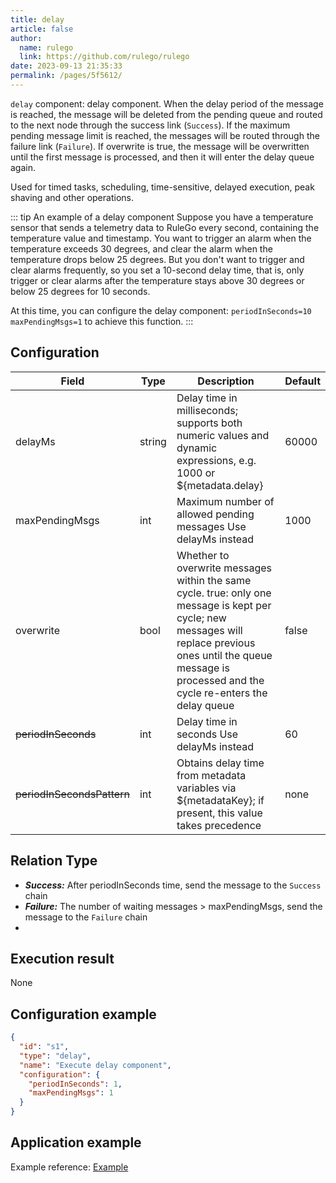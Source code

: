 ```yaml
---
title: delay
article: false
author: 
  name: rulego
  link: https://github.com/rulego/rulego
date: 2023-09-13 21:35:33
permalink: /pages/5f5612/
---
```


`delay` component: delay component. When the delay period of the message is reached, the message will be deleted from the pending queue and routed to the next node through the success link (`Success`).
If the maximum pending message limit is reached, the messages will be routed through the failure link (`Failure`). If overwrite is true, the message will be overwritten until the first message is processed, and then it will enter the delay queue again.

Used for timed tasks, scheduling, time-sensitive, delayed execution, peak shaving and other operations.

::: tip An example of a delay component
Suppose you have a temperature sensor that sends a telemetry data to RuleGo every second, containing the temperature value and timestamp. You want to trigger an alarm when the temperature exceeds 30 degrees, and clear the alarm when the temperature drops below 25 degrees.
But you don't want to trigger and clear alarms frequently, so you set a 10-second delay time, that is, only trigger or clear alarms after the temperature stays above 30 degrees or below 25 degrees for 10 seconds.

At this time, you can configure the delay component: `periodInSeconds=10` `maxPendingMsgs=1` to achieve this function.
:::


## Configuration

| Field                      | Type   | Description                                                                                                                                                                                                         | Default |
|----------------------------|--------|---------------------------------------------------------------------------------------------------------------------------------------------------------------------------------------------------------------------|---------|
| delayMs                    | string | Delay time in milliseconds; supports both numeric values and dynamic expressions, e.g. 1000 or \${metadata.delay} <Badge text="v0.34.0"/>                                                                           | 60000   |
| maxPendingMsgs             | int    | Maximum number of allowed pending messages <Badge text="deprecated"/> Use delayMs instead                                                                                                                           | 1000    |
| overwrite                  | bool   | Whether to overwrite messages within the same cycle. true: only one message is kept per cycle; new messages will replace previous ones until the queue message is processed and the cycle re-enters the delay queue | false   |
| ~~periodInSeconds~~        | int    | Delay time in seconds <Badge text="deprecated"/> Use delayMs instead                                                                                                                                                | 60      |
| ~~periodInSecondsPattern~~ | int    | Obtains delay time from metadata variables via \${metadataKey}; if present, this value takes precedence                                                                                                             | none    |


## Relation Type

- ***Success:*** After periodInSeconds time, send the message to the `Success` chain
- ***Failure:*** The number of waiting messages > maxPendingMsgs, send the message to the `Failure` chain
-
## Execution result

None

## Configuration example

```json
{
  "id": "s1",
  "type": "delay",
  "name": "Execute delay component",
  "configuration": {
    "periodInSeconds": 1,
    "maxPendingMsgs": 1
  }
}
```

## Application example

Example reference: [Example](https://github.com/rulego/rulego/blob/main/examples/delay_node/delay_node.go)